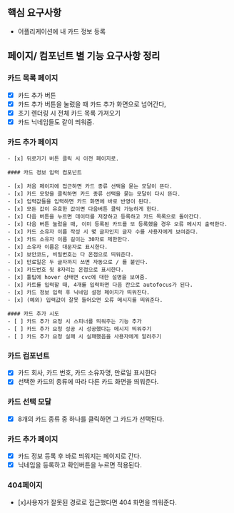 ## 핵심 요구사항

- 어플리케이션에 내 카드 정보 등록

## 페이지/ 컴포넌트 별 기능 요구사항 정리

### 카드 목록 페이지

- [x] 카드 추가 버튼
- [x] 카드 추가 버튼을 눌렀을 때 카드 추가 화면으로 넘어간다,
- [x] 초기 렌더링 시 전체 카드 목록 가져오기
- [x] 카드 닉네임들도 같이 띄워줌.

### 카드 추가 페이지

    - [x] 뒤로가기 버튼 클릭 시 이전 페이지로.

    #### 카드 정보 입력 컴포넌트

    - [x] 처음 페이지에 접근하면 카드 종류 선택을 묻는 모달이 뜬다.
    - [x] 카드 모양을 클릭하면 카드 종류 선택을 묻는 모달이 다시 뜬다.
    - [x] 입력값들을 입력하면 카드 화면에 바로 반영이 된다.
    - [x] 모든 값이 유효한 값이면 다음버튼 클릭 가능하게 한다.
    - [x] 다음 버튼을 누르면 데이터를 저장하고 등록하고 카드 목록으로 돌아간다.
    - [x] 다음 버튼 눌렀을 때, 이미 등록된 카드를 또 등록했을 경우 오류 메시지 출력한다.
    - [x] 카드 소유자 이름 작성 시 몇 글자인지 글자 수를 사용자에게 보여준다.
    - [x] 카드 소유자 이름 길이는 30자로 제한한다.
    - [x] 소유자 이름은 대문자로 표시한다.
    - [x] 보안코드, 비밀번호는 다 온점으로 띄워준다.
    - [x] 만료일은 두 글자까지 쓰면 자동으로 / 를 붙인다.
    - [x] 카드번호 뒷 8자리는 온점으로 표시한다.
    - [x] 툴팁에 hover 상태면 cvc에 대한 설명을 보여줌.
    - [x] 카트를 입력할 때, 4개를 입력하면 다음 칸으로 autofocus가 된다.
    - [x] 카드 정보 입력 후 닉네임 설정 페이지가 띄워진다.
    - [x] (예외) 입력값이 잘못 들어오면 오류 메시지를 띄워준다.

    #### 카드 추가 시도
    - [ ] 카드 추가 요청 시 스피너를 띄워주는 기능 추가
    - [ ] 카드 추가 요청 성공 시 성공했다는 메시지 띄워주기
    - [ ] 카드 추가 요청 실패 시 실패했음을 사용자에게 알려주기

### 카드 컴포넌트

- [x] 카드 회사, 카드 번호, 카드 소유자명, 만료일 표시한다
- [x] 선택한 카드의 종류에 따라 다른 카드 화면을 띄워준다.

### 카드 선택 모달

- [x] 8개의 카드 종류 중 하나를 클릭하면 그 카드가 선택된다.

### 카드 추가 페이지

- [x] 카드 정보 등록 후 바로 띄워지는 페이지로 간다.
- [x] 닉네임을 등록하고 확인버튼을 누르면 적용된다.

### 404페이지

- [x]사용자가 잘못된 경로로 접근했다면 404 화면을 띄워준다.
